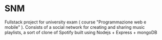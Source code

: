 # SNM
Fullstack project for university exam ( course "Programmazione web e mobile" ). Consists of a social network for creating and sharing music playlists,  a sort of clone of Spotify built using Nodejs + Express + mongoDB
